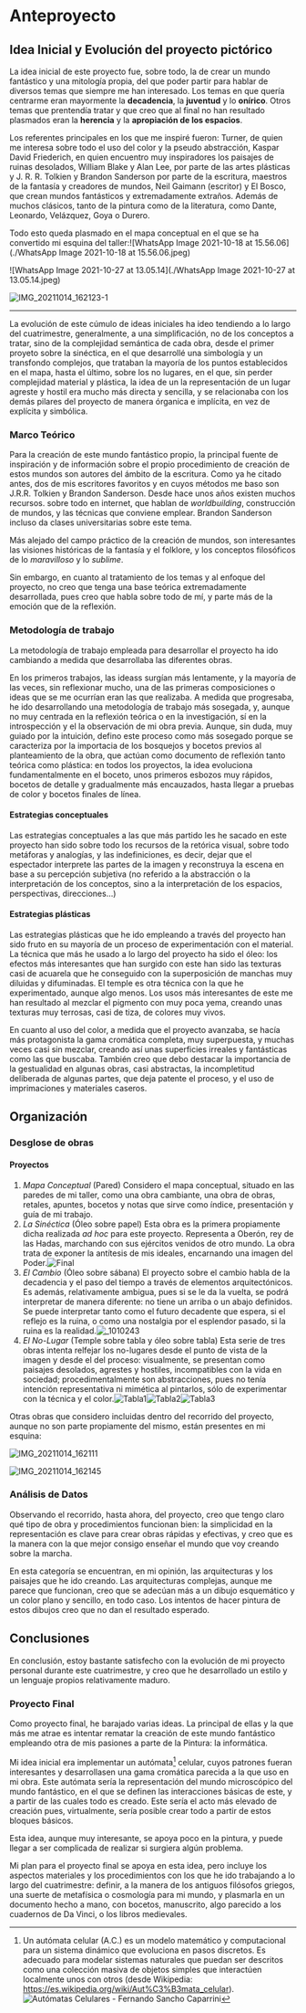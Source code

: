 # Anteproyecto

## Idea Inicial y Evolución del proyecto pictórico

La  idea inicial de este proyecto fue, sobre todo, la de crear un mundo fantástico y una mitología propia, del que poder partir para hablar de diversos temas que siempre me han interesado. Los temas en que quería centrarme eran mayormente la **decadencia**, la **juventud** y lo **onírico**. Otros temas que prentendía tratar y que creo que al final no han resultado plasmados eran la **herencia** y la **apropiación de los espacios**.

Los referentes principales en los que me inspiré fueron: Turner, de quien me interesa sobre todo el uso del color y la pseudo abstracción, Kaspar David Friederich, en quien encuentro muy inspiradores los paisajes de ruinas desolados, William Blake y Alan Lee, por parte de las artes plásticas y J. R. R. Tolkien y Brandon Sanderson por parte de la escritura, maestros de la fantasía y creadores de mundos, Neil Gaimann (escritor) y El Bosco, que crean mundos fantásticos y extremadamente extraños. Además de muchos clásicos, tanto de la pintura como de la literatura, como Dante, Leonardo, Velázquez, Goya o Durero.

Todo esto queda plasmado en el mapa conceptual en el que se ha convertido mi esquina del taller:![WhatsApp Image 2021-10-18 at 15.56.06](./WhatsApp Image 2021-10-18 at 15.56.06.jpeg)

![WhatsApp Image 2021-10-27 at 13.05.14](./WhatsApp Image 2021-10-27 at 13.05.14.jpeg)

![IMG_20211014_162123-1](./IMG_20211014_162123-1.jpg)

---

La evolución de este cúmulo de ideas iniciales ha ideo tendiendo a lo largo del cuatrimestre, generalmente, a una simplificación, no de los conceptos a tratar, sino de la complejidad semántica de cada obra, desde el primer proyeto sobre la sinéctica, en el que desarrollé una simbología y un transfondo complejos, que trataban la mayoría de los puntos establecidos en el mapa, hasta el último, sobre los no lugares, en el que, sin perder complejidad material y plástica, la idea de un la representación de un lugar agreste y hostil era mucho más directa y sencilla, y se relacionaba con los demás pilares del proyecto de manera órganica e implícita, en vez de explícita y simbólica. 

### Marco Teórico

Para la creación de este mundo fantástico propio, la principal fuente de inspiración y de información sobre el propio procedimiento de creación de estos mundos son autores del ámbito de la escritura. Como ya he citado antes, dos de mis escritores favoritos y en cuyos métodos me baso son J.R.R. Tolkien y Brandon Sanderson. Desde hace unos años existen muchos recursos. sobre todo en internet, que hablan de *worldbuilding*, construcción de mundos, y las técnicas que conviene emplear. Brandon Sanderson incluso da clases universitarias sobre este tema.

Más alejado del campo práctico de la creación de mundos, son interesantes las visiones históricas de la fantasía y el folklore, y los conceptos filosóficos de lo *maravilloso* y lo *sublime*.

Sin embargo, en cuanto al tratamiento de los temas y al enfoque del proyecto, no creo que tenga una base teórica extremadamente desarrollada, pues creo que habla sobre todo de mí, y parte más de la emoción que de la reflexión.

### Metodología de trabajo

La metodología de trabajo empleada para desarrollar el proyecto ha ido cambiando a medida que desarrollaba las diferentes obras.

En los primeros trabajos, las ideass surgían más lentamente, y la mayoría de las veces, sin reflexionar mucho, una de las primeras composiciones o ideas que se me ocurrían eran las que realizaba. A medida que progresaba, he ido desarrollando una metodología de trabajo más sosegada, y, aunque no muy centrada en la reflexión teórica o en la investigación, sí en la introspección y el la observación de mi obra previa. Aunque, sin duda, muy guiado por la intuición, defino este proceso como más sosegado porque se caracteriza por la importacia de los bosquejos y bocetos previos al planteamiento de la obra, que actúan como documento de reflexión tanto teórica como plástica: en todos los proyectos, la idea evoluciona fundamentalmente en el boceto, unos primeros esbozos muy rápidos, bocetos de detalle y gradualmente más encauzados, hasta llegar a pruebas de color y bocetos finales de línea.

#### Estrategias conceptuales

Las estrategias conceptuales a las que más partido les he sacado en este proyecto han sido sobre todo los recursos de la retórica visual, sobre todo metáforas y analogías, y las indefiniciones, es decir, dejar que el espectador interprete las partes de la imagen y reconstruya la escena en base a su percepción subjetiva (no referido a la abstracción o la interpretación de los conceptos, sino a la interpretación de los espacios, perspectivas, direcciones...)

#### Estrategias plásticas

Las estrategias plásticas que he ido empleando a través del proyecto han sido fruto en su mayoría de un proceso de experimentación con el material. La técnica que más he usado a lo largo del proyecto ha sido el óleo: los efectos más interesantes que han surgido con este han sido las texturas casi de acuarela que he conseguido con la superposición de manchas muy diluidas y difuminadas. El temple es otra técnica con la que he experimentado, aunque algo menos. Los usos más interesantes de este me han resultado al mezclar el pigmento con muy poca yema, creando unas texturas muy terrosas, casi de tiza, de colores muy vivos.

En cuanto al uso del color, a medida que el proyecto avanzaba, se hacía más protagonista la gama cromática completa, muy superpuesta, y muchas veces casi sin mezclar, creando así unas superficies irreales y fantásticas como las que buscaba. También creo que debo destacar la importancia de la gestualidad en algunas obras, casi abstractas, la incompletitud deliberada de algunas partes, que deja patente el proceso, y el uso de imprimaciones y materiales caseros. 

## Organización
### Desglose de obras

#### Proyectos

1. *Mapa Conceptual* (Pared)
    Considero el mapa conceptual, situado en las paredes de mi taller, como una obra cambiante, una obra de obras, retales, apuntes, bocetos y notas que sirve como índice, presentación y guía de mi trabajo.
2. *La Sinéctica* (Óleo sobre papel)
    Esta obra es la primera propiamente dicha realizada *ad hoc* para este proyecto. Representa a Oberón, rey de las Hadas, marchando con sus ejércitos venidos de otro mundo. La obra trata de exponer la antítesis de mis ideales, encarnando una imagen del Poder.![Final](./Final.jpg)
3. *El Cambio* (Óleo sobre sábana)
    El proyecto sobre el cambio habla de la decadencia y el paso del tiempo a través de elementos arquitectónicos. Es además, relativamente ambigua, pues si se le da la vuelta, se podrá interpretar de manera diferente: no tiene un arriba o un abajo definidos. Se puede interpretar tanto como el futuro decadente que espera, si el reflejo es la ruina, o como una nostalgia por el esplendor pasado, si la ruina es la realidad.![_1010243](./_1010243.jpeg)
4. *El No-Lugar* (Temple sobre tabla y óleo sobre tabla)
    Esta serie de tres obras intenta relfejar los no-lugares desde el punto de vista de la imagen y desde el del proceso: visualmente, se presentan como paisajes desolados, agrestes y hostiles, incompatibles con la vida en sociedad; procedimentalmente son abstracciones, pues no tenía intención representativa ni mimética al pintarlos, sólo de experimentar con la técnica y el color.![Tabla1](./Tabla1.jpg)![Tabla2](./Tabla2.JPG)![Tabla3](./Tabla3.jpg)

Otras obras que considero incluidas dentro del recorrido del proyecto, aunque no son parte propiamente del mismo, están presentes en mi esquina:

![IMG_20211014_162111](./IMG_20211014_162111.jpeg)

![IMG_20211014_162145](./IMG_20211014_162145.jpg)

### Análisis de Datos

Observando el recorrido, hasta ahora, del proyecto, creo que tengo claro qué tipo de obra y procedimientos funcionan bien: la simplicidad en la representación es clave para crear obras rápidas y efectivas, y creo que es la manera con la que mejor consigo enseñar el mundo que voy creando sobre la marcha.

En esta categoría se encuentran, en mi opinión, las arquitecturas y los paisajes que he ido creando. Las arquitecturas complejas, aunque me parece que funcionan, creo que se adecúan más a un dibujo esquemático y un color plano y sencillo, en todo caso. Los intentos de hacer pintura de estos dibujos creo que no dan el resultado esperado.

## Conclusiones

En conclusión, estoy bastante satisfecho con la evolución de mi proyecto personal durante este cuatrimestre, y creo que he desarrollado un estilo y un lenguaje propios relativamente maduro.

### Proyecto Final

Como proyecto final, he barajado varias ideas. La principal de ellas y la que más me atrae es intentar rematar la creación de este mundo fantástico empleando otra de mis pasiones a parte de la Pintura: la informática.

Mi idea inicial era implementar un autómata[^1] celular, cuyos patrones fueran interesantes y desarrollasen una gama cromática parecida a la que uso en mi obra. Este autómata sería la representación del mundo microscópico del mundo fantástico, en el que se definen las interacciones básicas de este, y a partir de las cuales todo es creado. Este sería el acto más elevado de creación pues, virtualmente, sería posible crear todo a partir de estos bloques básicos.

Esta idea, aunque muy interesante, se apoya poco en la pintura, y puede llegar a ser complicada de realizar si surgiera algún problema.

Mi plan para el proyecto final se apoya en esta idea, pero incluye los aspectos materiales y los procedimientos con los que he ido trabajando a lo largo del cuatrimestre: definir, a la manera de los antiguos filósofos griegos, una suerte de metafísica o cosmología para mi mundo, y plasmarla en un documento hecho a mano, con bocetos, manuscrito, algo parecido a los cuadernos de Da Vinci, o los libros medievales.

[^1]: Un autómata celular (A.C.) es un modelo matemático y computacional para un sistema dinámico que evoluciona en pasos discretos. Es adecuado para modelar sistemas naturales que puedan ser descritos como una colección masiva de objetos simples que interactúen localmente unos con otros (desde Wikipedia: https://es.wikipedia.org/wiki/Aut%C3%B3mata_celular).![Autómatas Celulares - Fernando Sancho Caparrini](http://www.cs.us.es/~fsancho/images/2015-07/719999898_2fe8f23617.jpg)

